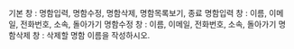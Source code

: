 기본 창 : 명함입력, 명함수정, 명함삭제, 명함목록보기, 종료
명함입력 창 : 이름, 이메일, 전화번호, 소속, 돌아가기
명함수정 창 : 이름, 이메일, 전화번호, 소속, 돌아가기
명함삭제 창 : 삭제할 명함 이름을 작성하시오.


